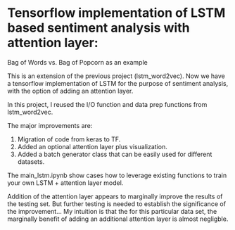 # Tensorflow implementation of LSTM based sentiment analysis with attention layer: 
Bag of Words vs. Bag of Popcorn as an example 

This is an extension of the previous project (lstm_word2vec). Now we have a tensorflow implementation of LSTM for the purpose of sentiment analysis, with the option of adding an attention layer. 

In this project, I reused the I/O function and data prep functions from lstm_word2vec.  

The major improvements are: 
1. Migration of code from keras to TF. 
2. Added an optional attention layer plus visualization. 
3. Added a batch generator class that can be easily used for different datasets.  

The main_lstm.ipynb show cases how to leverage existing functions to train your own LSTM + attention layer model. 

Addition of the attention layer appears to marginally improve the results of the testing set. But further testing is needed to establish the significance of the improvement... My intuition is that the for this particular data set, the marginally benefit of adding an additional attention layer is almost negligble. 


